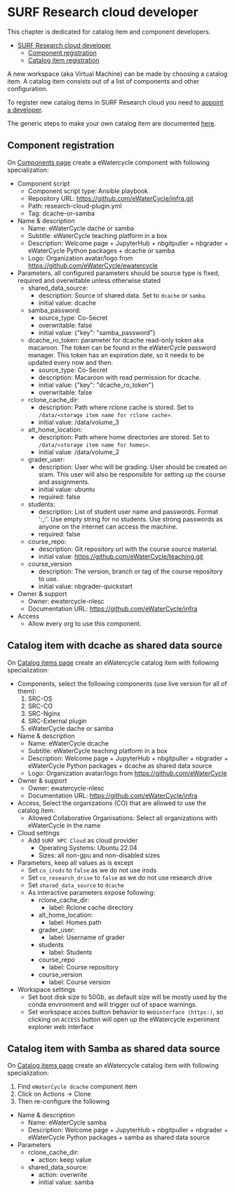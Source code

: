# SURF Research cloud developer

This chapter is dedicated for catalog item and component developers.

- [SURF Research cloud developer](#surf-research-cloud-developer)
  - [Component registration](#component-registration)
  - [Catalog item registration](#catalog-item-registration)

A new workspace (aka Virtual Machine) can be made by choosing a catalog item.
A catalog item consists out of a list of components and other configuration.

To register new catalog items in SURF Research cloud you 
need to [appoint a developer](https://servicedesk.surf.nl/wiki/display/WIKI/Appoint+a+CO-member+a+developer).

The generic steps to make your own catalog item are documented [here](https://servicedesk.surf.nl/wiki/display/WIKI/Create+your+own+catalog+items).

## Component registration

On [Components page](https://portal.live.surfresearchcloud.nl/catalog/components)
create a eWatercycle component with following specialization:

- Component script
  - Component script type: Ansible playbook
  - Repository URL: https://github.com/eWaterCycle/infra.git
  - Path: research-cloud-plugin.yml
  - Tag: dcache-or-samba
- Name & description
  - Name: eWaterCycle dache or samba
  - Subtitle: eWaterCycle teaching platform in a box
  - Description: Welcome page + JupyterHub + nbgitpuller + nbgrader + eWaterCycle Python packages + dcache or samba
  - Logo: Organization avatar/logo from https://github.com/eWaterCycle/ewatercycle
- Parameters, all configured parameters should be source type is fixed, required and overwitable unless otherwise stated
  - shared_data_source:
    - description: Source of shared data. Set to `dcache` or `samba`.
    - initial value: dcache
  - samba_password:
    - source_type: Co-Secret
    - overwritable: false
    - initial value: {"key": "samba_password"}
  - dcache_ro_token: parameter for dcache read-only token aka macaroon.
      The token can be found in the eWaterCycle password manager.
      This token has an expiration date, so it needs to be updated every now and then.
    - source_type: Co-Secret
    - description: Macaroon with read permission for dcache.
    - initial value: {"key": "dcache_ro_token"}
    - overwritable: false
  - rclone_cache_dir:
    - description: Path where rclone cache is stored. Set to `/data/<storage item name for rclone cache>`.
    - initial value: /data/volume_3
  - alt_home_location:
    - description: Path where home directories are stored. Set to `/data/<storage item name for homes>`.
    - initial value: /data/volume_2
  - grader_user:
    - description: User who will be grading. User should be created on sram. This user will also be responsible for setting up the course and assignments.
    - initial value: ubuntu
    - required: false
  - students:
    - description: List of student user name and passwords. Format '<username1>:<password1>,<username2>:<password2>'. Use empty string for no students. Use strong passwords as anyone on the internet can access the machine.
    - required: false
  - course_repo:
    - description: Git repository url with the course source material.
    - initial value: https://github.com/eWaterCycle/teaching.git
  - course_version
    - description: The version, branch or tag of the course repository to use.
    - initial value: nbgrader-quickstart
- Owner & support
  - Owner: ewatercycle-nlesc
  - Documentation URL: https://github.com/eWaterCycle/infra
- Access
  - Allow every org to use this component.

## Catalog item with dcache as shared data source

On [Catalog items page](https://portal.live.surfresearchcloud.nl/catalog/catalogItems)
create an eWatercycle catalog item with following specialization:

- Components, select the following components (use live version for all of them):
  1. SRC-OS
  2. SRC-CO
  3. SRC-Nginx
  4. SRC-External plugin
  5. eWaterCycle dache or samba
- Name & description
  - Name: eWaterCycle dcache
  - Subtitle: eWaterCycle teaching platform in a box
  - Description: Welcome page + JupyterHub + nbgitpuller + nbgrader + eWaterCycle Python packages + dcache as shared data source
  - Logo: Organization avatar/logo from https://github.com/eWaterCycle
- Owner & support
  - Owner: ewatercycle-nlesc
  - Documentation URL: https://github.com/eWaterCycle/infra
- Access, Select the organizations (CO) that are allowed to use the catalog item.
  - Allowed Collaborative Organisations: Select all organizations with eWaterCycle in the name
- Cloud settings
  - Add `SURF HPC Cloud` as cloud provider
    - Operating Systems: Ubuntu 22.04
    - Sizes: all non-gpu and non-disabled sizes
- Parameters, keep all values as is except
  - Set `co_irods` to `false` as we do not use irods
  - Set `co_research_drive` to `false` as we do not use research drive
  - Set `shared_data_source` to `dcache`
  - As interactive parameters expose following:
    - rclone_cache_dir:
      - label: Rclone cache directory
    - alt_home_location:
      - label: Homes path
    - grader_user:
      - label: Username of grader
    - students
      - label: Students
    - course_repo
      - label: Course repository
    - course_version
      - label: Course version
- Workspace settings
  - Set boot disk size to 50Gb,
  as default size will be mostly used by the conda environment and will trigger out of space warnings.
  - Set workspace acces button behavior to `Webinterface (https:)`,
  so clicking on `ACCESS` button will open up the eWatercycle experiment explorer web interface

## Catalog item with Samba as shared data source

On [Catalog items page](https://portal.live.surfresearchcloud.nl/catalog/catalogItems)
create an eWatercycle catalog item with following specialization:

1. Find `eWaterCycle dcache` component item
2. Click on Actions -> Clone
3. Then re-configure the following

- Name & description
  - Name: eWaterCycle samba
  - Description: Welcome page + JupyterHub + nbgitpuller + nbgrader + eWaterCycle Python packages + samba as shared data source
- Parameters
  - rclone_cache_dir:
    - action: keep value
  - shared_data_source:
    - action: overwrite
    - initial value: samba
